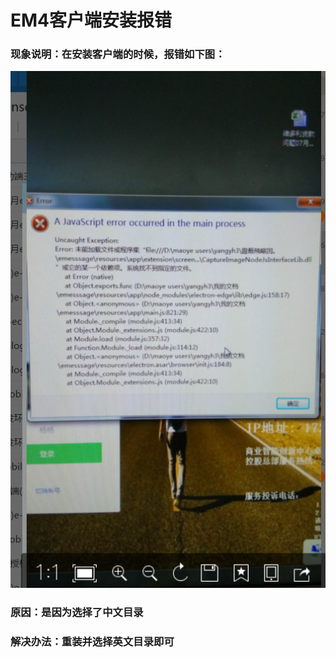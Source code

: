 # EM4客户端安装报错

### 现象说明：在安装客户端的时候，报错如下图：

![EM4客户端安装报错](/image/c2/客户端安装中文目录报错.png)

### 原因：是因为选择了中文目录

### 解决办法：重装并选择英文目录即可